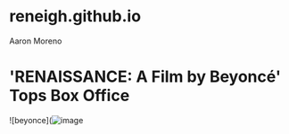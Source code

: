 # reneigh.github.io
Aaron Moreno
# 'RENAISSANCE: A Film by Beyoncé' Tops Box Office
![beyonce](![image](https://github.com/reneigh/reneigh.github.io/assets/152232529/8dfc670c-389d-4f87-baff-cc6cc4742ef5)




